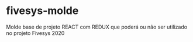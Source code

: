 # fivesys-molde
 Molde base de projeto REACT com REDUX que poderá ou não ser utilizado no projeto Fivesys 2020
